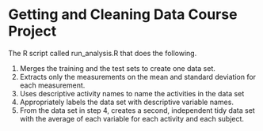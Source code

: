 # Getting and Cleaning Data Course Project
The R script called run_analysis.R that does the following.
   1. Merges the training and the test sets to create one data set.
   2. Extracts only the measurements on the mean and standard deviation for each measurement.
   3. Uses descriptive activity names to name the activities in the data set
   4. Appropriately labels the data set with descriptive variable names.
   5.  From the data set in step 4, creates a second, independent tidy data set with the average of each variable for each activity               and each subject.
